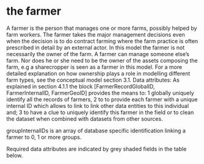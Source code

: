 the farmer
=========

A farmer is the person that manages one or more farms, possibly helped by farm workers. The farmer takes the major management decisions even when the decision is to do contract farming where the farm practice is often prescribed in detail by an external actor. In this model the farmer is not necessarily the owner of the farm. A farmer can manage someone else’s farm. Nor does he or she need to be the owner of the assets composing the farm, e.g a sharecropper is seen as a farmer in this model. For a more detailed explanation on how ownership plays a role in modelling different farm types, see the conceptual model section 3.1.
Data attributes:
As explained in section 4.1.1 the block [FarmerRecordGlobalID, FarmerInternalID, FarmerGeoID] provides the means to: 1 globally uniquely identify all the records of farmers, 2 to to provide each farmer with a unique internal ID which allows to link to link other data entities to this individual and; 3 to have a clue to uniquely identify this farmer in the field or to clean the dataset when combined with datasets from other sources.

groupInternalIDs is an array of database specific identification linking a farmer to 0, 1 or more groups.

Required data attributes are indicated by grey shaded fields in the table below.
<script src="../../_static/docson/widget.js" data-schema="../../../schema/components/Farmer.JSON"></script>

